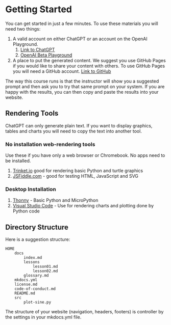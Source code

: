 # Getting Started

You can get started in just a few minutes.  To use these materials you will need two things:

1. A valid account on either ChatGPT or an account on the OpenAI Playground. 
   1. [Link to ChatGPT](https://chat.openai.com/chat)
   2. [OpenAI Beta Playground](https://beta.openai.com/playground)
2. A place to put the generated content.  We suggest you use GitHub Pages if you would like to share your content with others.  To use GitHub Pages you will need a GitHub account.  [Link to GitHub](http://github.com)

The way this course runs is that the instructor will show you a suggested prompt and then ask you to try that same prompt on your system.  If you are happy with the results, you can then copy and paste the results into your website.

## Rendering Tools

ChatGPT can only generate plain text.  If you want to display graphics, tables and charts you will need
to copy the text into another tool.

### No installation web-rendering tools

Use these if you have only a web browser or Chromebook.  No apps need to be installed.

1. [Trinket.io](http://trinket.io) good for rendering basic Python and turtle graphics
2. [JSFiddle.com](http://JSFiddle.com) - good for testing HTML, JavaScript and SVG

### Desktop Installation 

1. [Thonny](https://thonny.org/) - Basic Python and MicroPython
2. [Visual Studio Code](https://code.visualstudio.com/download) - Use for rendering charts and plotting done by Python code

## Directory Structure

Here is a suggestion structure:

```
HOME
    docs
        index.md
        lessons
            lesson01.md
            lesson02.md
        glossary.md
    mkdocs.yml
    license.md
    code-of-conduct.md
    README.md
    src
        plot-sine.py
```

The structure of your website (navigation, headers, footers) is controller by the settings in your mkdocs.yml file.